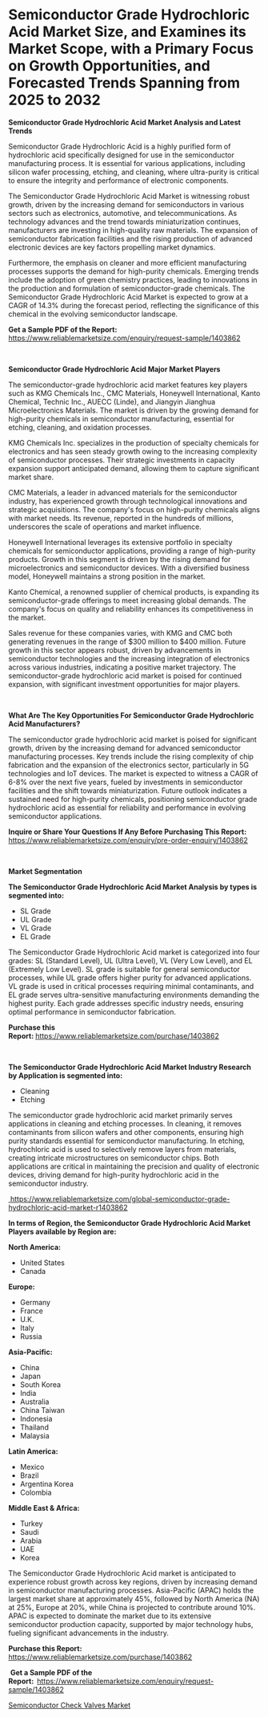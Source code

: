 <p><h1>Semiconductor Grade Hydrochloric Acid Market Size, and Examines its Market Scope, with a Primary Focus on Growth Opportunities, and Forecasted Trends Spanning from 2025 to 2032</h1></p><p><strong>Semiconductor Grade Hydrochloric Acid Market Analysis and Latest Trends</strong></p>
<p><p>Semiconductor Grade Hydrochloric Acid is a highly purified form of hydrochloric acid specifically designed for use in the semiconductor manufacturing process. It is essential for various applications, including silicon wafer processing, etching, and cleaning, where ultra-purity is critical to ensure the integrity and performance of electronic components.</p><p>The Semiconductor Grade Hydrochloric Acid Market is witnessing robust growth, driven by the increasing demand for semiconductors in various sectors such as electronics, automotive, and telecommunications. As technology advances and the trend towards miniaturization continues, manufacturers are investing in high-quality raw materials. The expansion of semiconductor fabrication facilities and the rising production of advanced electronic devices are key factors propelling market dynamics.</p><p>Furthermore, the emphasis on cleaner and more efficient manufacturing processes supports the demand for high-purity chemicals. Emerging trends include the adoption of green chemistry practices, leading to innovations in the production and formulation of semiconductor-grade chemicals. The Semiconductor Grade Hydrochloric Acid Market is expected to grow at a CAGR of 14.3% during the forecast period, reflecting the significance of this chemical in the evolving semiconductor landscape.</p></p>
<p><strong>Get a Sample PDF of the Report:&nbsp;</strong> <a href="https://www.reliablemarketsize.com/enquiry/request-sample/1403862?utm_campaign=1872&utm_medium=2&utm_source=Github&utm_content=ia&utm_term=13012025&utm_id=semiconductor-grade-hydrochloric-acid">https://www.reliablemarketsize.com/enquiry/request-sample/1403862</a></p>
<p>&nbsp;</p>
<p><strong>Semiconductor Grade Hydrochloric Acid Major Market Players</strong></p>
<p><p>The semiconductor-grade hydrochloric acid market features key players such as KMG Chemicals Inc., CMC Materials, Honeywell International, Kanto Chemical, Technic Inc., AUECC (Linde), and Jiangyin Jianghua Microelectronics Materials. The market is driven by the growing demand for high-purity chemicals in semiconductor manufacturing, essential for etching, cleaning, and oxidation processes.</p><p>KMG Chemicals Inc. specializes in the production of specialty chemicals for electronics and has seen steady growth owing to the increasing complexity of semiconductor processes. Their strategic investments in capacity expansion support anticipated demand, allowing them to capture significant market share.</p><p>CMC Materials, a leader in advanced materials for the semiconductor industry, has experienced growth through technological innovations and strategic acquisitions. The company's focus on high-purity chemicals aligns with market needs. Its revenue, reported in the hundreds of millions, underscores the scale of operations and market influence.</p><p>Honeywell International leverages its extensive portfolio in specialty chemicals for semiconductor applications, providing a range of high-purity products. Growth in this segment is driven by the rising demand for microelectronics and semiconductor devices. With a diversified business model, Honeywell maintains a strong position in the market.</p><p>Kanto Chemical, a renowned supplier of chemical products, is expanding its semiconductor-grade offerings to meet increasing global demands. The company's focus on quality and reliability enhances its competitiveness in the market.</p><p>Sales revenue for these companies varies, with KMG and CMC both generating revenues in the range of $300 million to $400 million. Future growth in this sector appears robust, driven by advancements in semiconductor technologies and the increasing integration of electronics across various industries, indicating a positive market trajectory. The semiconductor-grade hydrochloric acid market is poised for continued expansion, with significant investment opportunities for major players.</p></p>
<p>&nbsp;</p>
<p><strong>What Are The Key Opportunities For Semiconductor Grade Hydrochloric Acid Manufacturers?</strong></p>
<p><p>The semiconductor grade hydrochloric acid market is poised for significant growth, driven by the increasing demand for advanced semiconductor manufacturing processes. Key trends include the rising complexity of chip fabrication and the expansion of the electronics sector, particularly in 5G technologies and IoT devices. The market is expected to witness a CAGR of 6-8% over the next five years, fueled by investments in semiconductor facilities and the shift towards miniaturization. Future outlook indicates a sustained need for high-purity chemicals, positioning semiconductor grade hydrochloric acid as essential for reliability and performance in evolving semiconductor applications.</p></p>
<p><strong>Inquire or Share Your Questions If Any Before Purchasing This Report:</strong> <a href="https://www.reliablemarketsize.com/enquiry/pre-order-enquiry/1403862?utm_campaign=1872&utm_medium=2&utm_source=Github&utm_content=ia&utm_term=13012025&utm_id=semiconductor-grade-hydrochloric-acid">https://www.reliablemarketsize.com/enquiry/pre-order-enquiry/1403862</a></p>
<p>&nbsp;</p>
<p><strong>Market Segmentation</strong></p>
<p><strong>The Semiconductor Grade Hydrochloric Acid Market Analysis by types is segmented into:</strong></p>
<p><ul><li>SL Grade</li><li>UL Grade</li><li>VL Grade</li><li>EL Grade</li></ul></p>
<p><p>The Semiconductor Grade Hydrochloric Acid market is categorized into four grades: SL (Standard Level), UL (Ultra Level), VL (Very Low Level), and EL (Extremely Low Level). SL grade is suitable for general semiconductor processes, while UL grade offers higher purity for advanced applications. VL grade is used in critical processes requiring minimal contaminants, and EL grade serves ultra-sensitive manufacturing environments demanding the highest purity. Each grade addresses specific industry needs, ensuring optimal performance in semiconductor fabrication.</p></p>
<p><strong>Purchase this Report:&nbsp;</strong><a href="https://www.reliablemarketsize.com/purchase/1403862?utm_campaign=1872&utm_medium=2&utm_source=Github&utm_content=ia&utm_term=13012025&utm_id=semiconductor-grade-hydrochloric-acid">https://www.reliablemarketsize.com/purchase/1403862</a></p>
<p>&nbsp;</p>
<p><strong>The Semiconductor Grade Hydrochloric Acid Market Industry Research by Application is segmented into:</strong></p>
<p><ul><li>Cleaning</li><li>Etching</li></ul></p>
<p><p>The semiconductor grade hydrochloric acid market primarily serves applications in cleaning and etching processes. In cleaning, it removes contaminants from silicon wafers and other components, ensuring high purity standards essential for semiconductor manufacturing. In etching, hydrochloric acid is used to selectively remove layers from materials, creating intricate microstructures on semiconductor chips. Both applications are critical in maintaining the precision and quality of electronic devices, driving demand for high-purity hydrochloric acid in the semiconductor industry.</p></p>
<p><a href="https://www.reliablemarketsize.com/global-semiconductor-grade-hydrochloric-acid-market-r1403862?utm_campaign=1872&utm_medium=2&utm_source=Github&utm_content=ia&utm_term=13012025&utm_id=semiconductor-grade-hydrochloric-acid">&nbsp;https://www.reliablemarketsize.com/global-semiconductor-grade-hydrochloric-acid-market-r1403862</a></p>
<p><strong>In terms of Region, the Semiconductor Grade Hydrochloric Acid Market Players available by Region are:</strong></p>
<p>
    <p> <strong> North America: </strong>
        <ul>
            <li>United States</li>
            <li>Canada</li>
        </ul>
        </p> 
    <p> <strong> Europe: </strong>
        <ul>
            <li>Germany</li>
            <li>France</li>
            <li>U.K.</li>
            <li>Italy</li>
            <li>Russia</li>
        </ul>
        </p> 
    <p> <strong> Asia-Pacific: </strong>
        <ul>
            <li>China</li>
            <li>Japan</li>
            <li>South Korea</li>
            <li>India</li>
            <li>Australia</li>
            <li>China Taiwan</li>
            <li>Indonesia</li>
            <li>Thailand</li>
            <li>Malaysia</li>
        </ul>
        </p> 
    <p> <strong> Latin America: </strong>
        <ul>
            <li>Mexico</li>
            <li>Brazil</li>
            <li>Argentina Korea</li>
            <li>Colombia</li>
        </ul>
        </p> 
    <p> <strong> Middle East & Africa: </strong>
        <ul>
            <li>Turkey</li>
            <li>Saudi</li>
            <li>Arabia</li>
            <li>UAE</li>
            <li>Korea</li>
        </ul>
    </p>
    </p>
<p><p>The Semiconductor Grade Hydrochloric Acid market is anticipated to experience robust growth across key regions, driven by increasing demand in semiconductor manufacturing processes. Asia-Pacific (APAC) holds the largest market share at approximately 45%, followed by North America (NA) at 25%, Europe at 20%, while China is projected to contribute around 10%. APAC is expected to dominate the market due to its extensive semiconductor production capacity, supported by major technology hubs, fueling significant advancements in the industry.</p></p>
<p><strong>Purchase this Report: </strong><a href="https://www.reliablemarketsize.com/purchase/1403862?utm_campaign=1872&utm_medium=2&utm_source=Github&utm_content=ia&utm_term=13012025&utm_id=semiconductor-grade-hydrochloric-acid">https://www.reliablemarketsize.com/purchase/1403862</a></p>
<p>&nbsp;<strong>Get a Sample PDF of the Report:&nbsp;&nbsp;</strong><a href="https://www.reliablemarketsize.com/enquiry/request-sample/1403862?utm_campaign=1872&utm_medium=2&utm_source=Github&utm_content=ia&utm_term=13012025&utm_id=semiconductor-grade-hydrochloric-acid">https://www.reliablemarketsize.com/enquiry/request-sample/1403862</a></p>
<p><strong></strong></p>
<p><p><a href="https://github.com/BryceTownsendr/Market-Research-Report-List-7/blob/main/semiconductor-check-valves-market.md?utm_campaign=1872&utm_medium=2&utm_source=Github&utm_content=ia&utm_term=13012025&utm_id=semiconductor-grade-hydrochloric-acid">Semiconductor Check Valves Market</a></p></p>